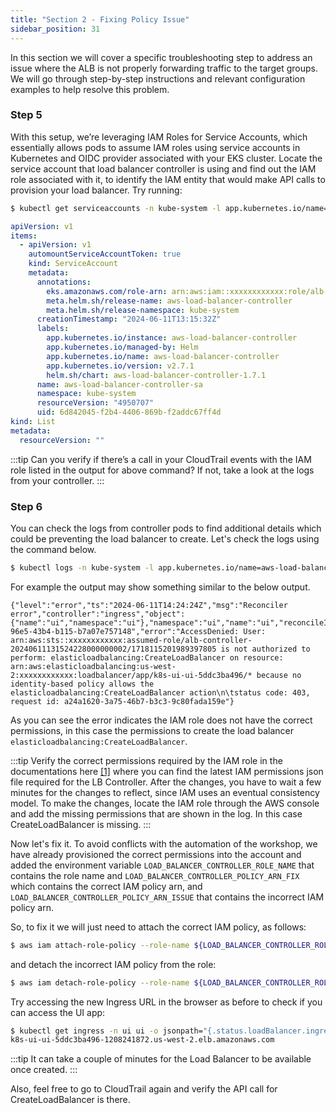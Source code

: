 ```yaml
---
title: "Section 2 - Fixing Policy Issue"
sidebar_position: 31
---
```


In this section we will cover a specific troubleshooting step to address an issue where the ALB is not properly forwarding traffic to the target groups. We will go through step-by-step instructions and relevant configuration examples to help resolve this problem.

### Step 5

With this setup, we’re leveraging IAM Roles for Service Accounts, which essentially allows pods to assume IAM roles using service accounts in Kubernetes and OIDC provider associated with your EKS cluster. Locate the service account that load balancer controller is using and find out the IAM role associated with it, to identify the IAM entity that would make API calls to provision your load balancer.
Try running:

```bash
$ kubectl get serviceaccounts -n kube-system -l app.kubernetes.io/name=aws-load-balancer-controller -o yaml
```

```yaml {8}
apiVersion: v1
items:
  - apiVersion: v1
    automountServiceAccountToken: true
    kind: ServiceAccount
    metadata:
      annotations:
        eks.amazonaws.com/role-arn: arn:aws:iam::xxxxxxxxxxxx:role/alb-controller-20240611131524228000000002
        meta.helm.sh/release-name: aws-load-balancer-controller
        meta.helm.sh/release-namespace: kube-system
      creationTimestamp: "2024-06-11T13:15:32Z"
      labels:
        app.kubernetes.io/instance: aws-load-balancer-controller
        app.kubernetes.io/managed-by: Helm
        app.kubernetes.io/name: aws-load-balancer-controller
        app.kubernetes.io/version: v2.7.1
        helm.sh/chart: aws-load-balancer-controller-1.7.1
      name: aws-load-balancer-controller-sa
      namespace: kube-system
      resourceVersion: "4950707"
      uid: 6d842045-f2b4-4406-869b-f2addc67ff4d
kind: List
metadata:
  resourceVersion: ""
```

:::tip
Can you verify if there’s a call in your CloudTrail events with the IAM role listed in the output for above command? If not, take a look at the logs from your controller.
:::

### Step 6

You can check the logs from controller pods to find additional details which could be preventing the load balancer to create. Let's check the logs using the command below.

```bash
$ kubectl logs -n kube-system -l app.kubernetes.io/name=aws-load-balancer-controller
```

For example the output may show something similar to the below output.

```text
{"level":"error","ts":"2024-06-11T14:24:24Z","msg":"Reconciler error","controller":"ingress","object":{"name":"ui","namespace":"ui"},"namespace":"ui","name":"ui","reconcileID":"49d27bbb-96e5-43b4-b115-b7a07e757148","error":"AccessDenied: User: arn:aws:sts::xxxxxxxxxxxx:assumed-role/alb-controller-20240611131524228000000002/1718115201989397805 is not authorized to perform: elasticloadbalancing:CreateLoadBalancer on resource: arn:aws:elasticloadbalancing:us-west-2:xxxxxxxxxxxx:loadbalancer/app/k8s-ui-ui-5ddc3ba496/* because no identity-based policy allows the elasticloadbalancing:CreateLoadBalancer action\n\tstatus code: 403, request id: a24a1620-3a75-46b7-b3c3-9c80fada159e"}
```

As you can see the error indicates the IAM role does not have the correct permissions, in this case the permissions to create the load balancer `elasticloadbalancing:CreateLoadBalancer`.

:::tip
Verify the correct permissions required by the IAM role in the documentations here [[1]](https://kubernetes-sigs.github.io/aws-load-balancer-controller/v2.4/deploy/installation/#setup-iam-manually) where you can find the latest IAM permissions json file required for the LB Controller. After the changes, you have to wait a few minutes for the changes to reflect, since IAM uses an eventual consistency model. To make the changes, locate the IAM role through the AWS console and add the missing permissions that are shown in the log. In this case CreateLoadBalancer is missing.
:::

Now let's fix it. To avoid conflicts with the automation of the workshop, we have already provisioned the correct permissions into the account and added the environment variable `LOAD_BALANCER_CONTROLLER_ROLE_NAME` that contains the role name and `LOAD_BALANCER_CONTROLLER_POLICY_ARN_FIX` which contains the correct IAM policy arn, and `LOAD_BALANCER_CONTROLLER_POLICY_ARN_ISSUE` that contains the incorrect IAM policy arn.

So, to fix it we will just need to attach the correct IAM policy, as follows:

```bash
$ aws iam attach-role-policy --role-name ${LOAD_BALANCER_CONTROLLER_ROLE_NAME} --policy-arn ${LOAD_BALANCER_CONTROLLER_POLICY_ARN_FIX}
```

and detach the incorrect IAM policy from the role:

```bash
$ aws iam detach-role-policy --role-name ${LOAD_BALANCER_CONTROLLER_ROLE_NAME} --policy-arn ${LOAD_BALANCER_CONTROLLER_POLICY_ARN_ISSUE}
```

Try accessing the new Ingress URL in the browser as before to check if you can access the UI app:

```bash timeout=180 hook=fix-5 hookTimeout=600
$ kubectl get ingress -n ui ui -o jsonpath="{.status.loadBalancer.ingress[*].hostname}{'\n'}"
k8s-ui-ui-5ddc3ba496-1208241872.us-west-2.elb.amazonaws.com
```

:::tip
It can take a couple of minutes for the Load Balancer to be available once created.
:::

Also, feel free to go to CloudTrail again and verify the API call for CreateLoadBalancer is there.
